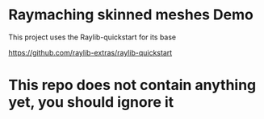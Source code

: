 # Raymaching skinned meshes Demo

This project uses the Raylib-quickstart for its base

https://github.com/raylib-extras/raylib-quickstart

# This repo does not contain anything yet, you should ignore it